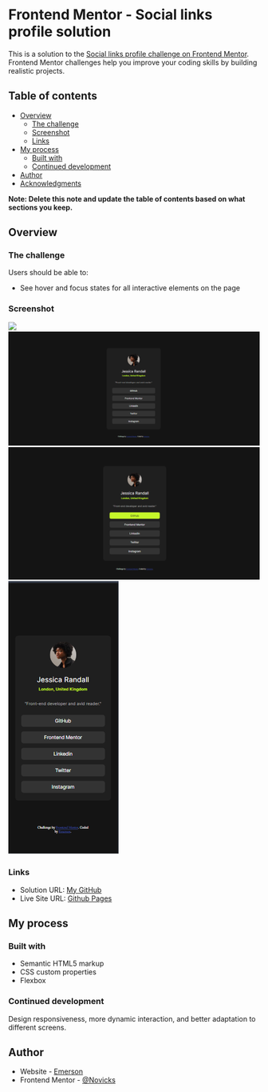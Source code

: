 # Frontend Mentor - Social links profile solution

This is a solution to the [Social links profile challenge on Frontend Mentor](https://www.frontendmentor.io/challenges/social-links-profile-UG32l9m6dQ). Frontend Mentor challenges help you improve your coding skills by building realistic projects.

## Table of contents

- [Overview](#overview)
  - [The challenge](#the-challenge)
  - [Screenshot](#screenshot)
  - [Links](#links)
- [My process](#my-process)
  - [Built with](#built-with)
  - [Continued development](#continued-development)
- [Author](#author)
- [Acknowledgments](#acknowledgments)

**Note: Delete this note and update the table of contents based on what sections you keep.**

## Overview

### The challenge

Users should be able to:

- See hover and focus states for all interactive elements on the page

### Screenshot

![](./screenshot.jpg)
![Novicks](./design/Desktop%20normal.png)
![Novicks](./design/Desktop%20aactivate.png)
![Novicks](./design/Mobile.png)

### Links

- Solution URL: [My GitHub](https://github.com/Novicks/social-links-profile)
- Live Site URL: [Github Pages](https://novicks.github.io/social-links-profile/)

## My process

### Built with

- Semantic HTML5 markup
- CSS custom properties
- Flexbox

### Continued development

Design responsiveness, more dynamic interaction, and better adaptation to different screens.

## Author

- Website - [Emerson](https://www.your-site.com)
- Frontend Mentor - [@Novicks](https://www.frontendmentor.io/profile/Novicks)
